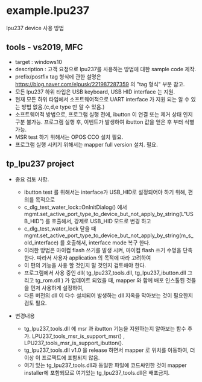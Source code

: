 # example.lpu237
lpu237 device 사용 방법

## tools - vs2019, MFC
- target : windows10
- description : 고객 요청으로 lpu237를 사용하는 방법에 대한 sample code 제작.
- prefix/postfix tag 형식에 관한 설명은 https://blog.naver.com/elpusk/221987287359  의 "tag 형식" 부분 참고.
- 모든 lpu237 하위 타입은 USB keyboard, USB HID interface 는 지원.
- 현재 모든 하위 타입에서 소프트웨어적으로 UART interface 가 지원 되는 알 수 있는 방법 없음.(c,d,e type 만 알 수 있음.)
- 소프트웨어적 방법으로, 프로그램 실행 전에, ibutton 이 연결 또는 제거 상태 인지 구분 불가능. 프로그램 실행 후, 이벤트가 발생하여 ibutton 값을 얻은 후 부터 식별 가능. 
- MSR test 하기 위해서는 OPOS CCO 설치 필요.
- 프로그램 실행 시키기 위해서는 mapper full version 설치. 필요.



## tp_lpu237 project
- 중요 검토 사항.
  - ibutton test 를 위해서는 interface가 USB_HID로 설정되어야 하기 위해, 편의를 목적으로 
  - c_dlg_test_water_lock::OnInitDialog() 에서  mgmt.set_active_port_type_to_device_but_not_apply_by_string(L"USB_HID") 를 호출해서, 강제로 USB_HID 모드로 변경 하고
  - c_dlg_test_water_lock 닫을 때  mgmt.set_active_port_type_to_device_but_not_apply_by_string(m_s_old_interface) 를 호출해서, interface mode 복구 한다.
  - 이러한 방법은 마이컴 flash 쓰기를 발생 시켜, 마이컴 flash 쓰기 수명을 단축한다. 따라서 사용자 application 의 목적에 따라 고려하여
  - 이 편의 기능을 사용 할 것인지 말 것인지 검토해야 한다.
  - 프로그램에서 사용 중인 dll( tg_lpu237_tools.dll, tg_lpu237_ibutton.dll 그리고 tg_rom.dll ) 가 업데이트 되었을 때, mapper 와 함께 배포 인스톨된 것들을 먼저 사용하게 설정하여,
  - 다른 버전의 dll 이 다수 설치되어 발생하는 dll 지옥을 막아보는 것이 필요한지 검토 필요.

- 변경내용
  - tg_lpu237_tools.dll 에 msr 과 ibutton 기능을 지원하는지 알아보는 함수 추가. LPU237_tools_msr_is_support_msr() , LPU237_tools_msr_is_support_ibutton().
  - tg_lpu237_tools.dll v1.0 을 release 하면서 mapper 로 위치를 이동하여, 더 이상 이 프로젝트에 포함되지 않음. 
  - 여기 있는 tg_lpu237_tools.dll과 동일한 파일에 코드싸인한 것이 mapper installer에 포함되므로 여기있는 tg_lpu237_tools.dll은 배포금지.
  
  